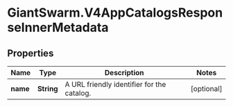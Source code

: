 # GiantSwarm.V4AppCatalogsResponseInnerMetadata

## Properties
Name | Type | Description | Notes
------------ | ------------- | ------------- | -------------
**name** | **String** | A URL friendly identifier for the catalog. | [optional] 


